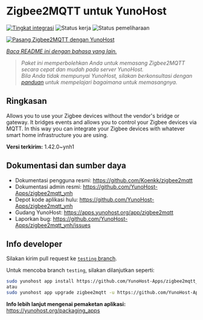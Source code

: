 <!--
N.B.: README ini dibuat secara otomatis oleh <https://github.com/YunoHost/apps/tree/master/tools/readme_generator>
Ini TIDAK boleh diedit dengan tangan.
-->

# Zigbee2MQTT untuk YunoHost

[![Tingkat integrasi](https://apps.yunohost.org/badge/integration/zigbee2mqtt)](https://ci-apps.yunohost.org/ci/apps/zigbee2mqtt/)
![Status kerja](https://apps.yunohost.org/badge/state/zigbee2mqtt)
![Status pemeliharaan](https://apps.yunohost.org/badge/maintained/zigbee2mqtt)

[![Pasang Zigbee2MQTT dengan YunoHost](https://install-app.yunohost.org/install-with-yunohost.svg)](https://install-app.yunohost.org/?app=zigbee2mqtt)

*[Baca README ini dengan bahasa yang lain.](./ALL_README.md)*

> *Paket ini memperbolehkan Anda untuk memasang Zigbee2MQTT secara cepat dan mudah pada server YunoHost.*  
> *Bila Anda tidak mempunyai YunoHost, silakan berkonsultasi dengan [panduan](https://yunohost.org/install) untuk mempelajari bagaimana untuk memasangnya.*

## Ringkasan

Allows you to use your Zigbee devices without the vendor's bridge or gateway. It bridges events and allows you to control your Zigbee devices via MQTT. In this way you can integrate your Zigbee devices with whatever smart home infrastructure you are using. 


**Versi terkirim:** 1.42.0~ynh1
## Dokumentasi dan sumber daya

- Dokumentasi pengguna resmi: <https://github.com/Koenkk/zigbee2mqtt>
- Dokumentasi admin resmi: <https://github.com/YunoHost-Apps/zigbee2mqtt_ynh>
- Depot kode aplikasi hulu: <https://github.com/YunoHost-Apps/zigbee2mqtt_ynh>
- Gudang YunoHost: <https://apps.yunohost.org/app/zigbee2mqtt>
- Laporkan bug: <https://github.com/YunoHost-Apps/zigbee2mqtt_ynh/issues>

## Info developer

Silakan kirim pull request ke [`testing` branch](https://github.com/YunoHost-Apps/zigbee2mqtt_ynh/tree/testing).

Untuk mencoba branch `testing`, silakan dilanjutkan seperti:

```bash
sudo yunohost app install https://github.com/YunoHost-Apps/zigbee2mqtt_ynh/tree/testing --debug
atau
sudo yunohost app upgrade zigbee2mqtt -u https://github.com/YunoHost-Apps/zigbee2mqtt_ynh/tree/testing --debug
```

**Info lebih lanjut mengenai pemaketan aplikasi:** <https://yunohost.org/packaging_apps>
